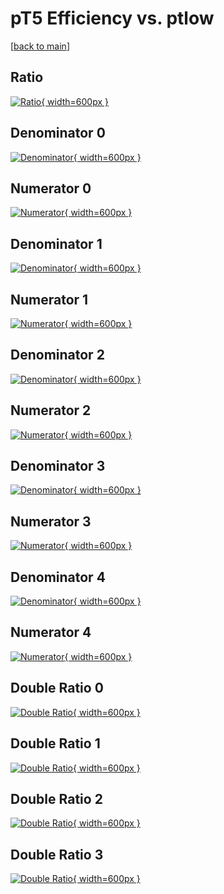 # pT5 Efficiency vs. ptlow

[[back to main](./)]



## Ratio

[![Ratio](../mtv/var/pT5_vtr_321_1_eff_ptlow.png){ width=600px }](../mtv/var/pT5_vtr_321_1_eff_ptlow.pdf)

## Denominator 0

[![Denominator](../mtv/den/pT5_vtr_321_1_eff_ptlow_den0.png){ width=600px }](../mtv/den/pT5_vtr_321_1_eff_ptlow_den0.pdf)

## Numerator 0

[![Numerator](../mtv/num/pT5_vtr_321_1_eff_ptlow_num0.png){ width=600px }](../mtv/num/pT5_vtr_321_1_eff_ptlow_num0.pdf)

## Denominator 1

[![Denominator](../mtv/den/pT5_vtr_321_1_eff_ptlow_den1.png){ width=600px }](../mtv/den/pT5_vtr_321_1_eff_ptlow_den1.pdf)

## Numerator 1

[![Numerator](../mtv/num/pT5_vtr_321_1_eff_ptlow_num1.png){ width=600px }](../mtv/num/pT5_vtr_321_1_eff_ptlow_num1.pdf)

## Denominator 2

[![Denominator](../mtv/den/pT5_vtr_321_1_eff_ptlow_den2.png){ width=600px }](../mtv/den/pT5_vtr_321_1_eff_ptlow_den2.pdf)

## Numerator 2

[![Numerator](../mtv/num/pT5_vtr_321_1_eff_ptlow_num2.png){ width=600px }](../mtv/num/pT5_vtr_321_1_eff_ptlow_num2.pdf)

## Denominator 3

[![Denominator](../mtv/den/pT5_vtr_321_1_eff_ptlow_den3.png){ width=600px }](../mtv/den/pT5_vtr_321_1_eff_ptlow_den3.pdf)

## Numerator 3

[![Numerator](../mtv/num/pT5_vtr_321_1_eff_ptlow_num3.png){ width=600px }](../mtv/num/pT5_vtr_321_1_eff_ptlow_num3.pdf)

## Denominator 4

[![Denominator](../mtv/den/pT5_vtr_321_1_eff_ptlow_den4.png){ width=600px }](../mtv/den/pT5_vtr_321_1_eff_ptlow_den4.pdf)

## Numerator 4

[![Numerator](../mtv/num/pT5_vtr_321_1_eff_ptlow_num4.png){ width=600px }](../mtv/num/pT5_vtr_321_1_eff_ptlow_num4.pdf)

## Double Ratio 0

[![Double Ratio](../mtv/ratio/pT5_vtr_321_1_eff_ptlow_ratio0.png){ width=600px }](../mtv/ratio/pT5_vtr_321_1_eff_ptlow_ratio0.pdf)

## Double Ratio 1

[![Double Ratio](../mtv/ratio/pT5_vtr_321_1_eff_ptlow_ratio1.png){ width=600px }](../mtv/ratio/pT5_vtr_321_1_eff_ptlow_ratio1.pdf)

## Double Ratio 2

[![Double Ratio](../mtv/ratio/pT5_vtr_321_1_eff_ptlow_ratio2.png){ width=600px }](../mtv/ratio/pT5_vtr_321_1_eff_ptlow_ratio2.pdf)

## Double Ratio 3

[![Double Ratio](../mtv/ratio/pT5_vtr_321_1_eff_ptlow_ratio3.png){ width=600px }](../mtv/ratio/pT5_vtr_321_1_eff_ptlow_ratio3.pdf)

